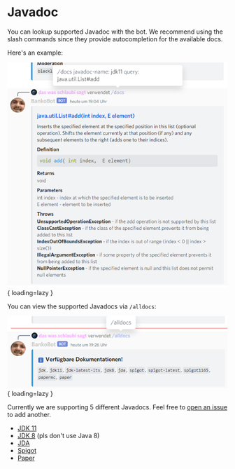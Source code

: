 # Javadoc

You can lookup supported Javadoc with the bot. We recommend using the slash commands since they provide autocompletion for the available docs.

Here's an example:

![Javadoc Example](/assets/javadoc/javadoc_example.png){ loading=lazy }

You can view the supported Javadocs via `/alldocs`:

![Alldocs Example](/assets/javadoc/alldocs_example.png){ loading=lazy }

Currently we are supporting 5 different Javadocs. Feel free to [open an issue](https://github.com/bankobotv14/BankoBot/issues/new) to add another.

* [JDK 11](https://docs.oracle.com/en/java/javase/11/docs/api/)
* [JDK 8](https://docs.oracle.com/javase/8/docs/api/) (pls don't use Java 8)
* [JDA](https://ci.dv8tion.net/job/JDA/javadoc/)
* [Spigot](https://hub.spigotmc.org/javadocs/spigot/)
* [Paper](https://papermc.io/javadocs/paper/1.16/)